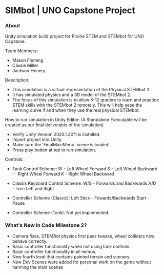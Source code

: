 # SIMbot | UNO Capstone Project
### About
Unity simulation build project for Prairie STEM and STEMbot for UNO Capstone.

Team Members:
- Mason Fleming
- Cassie Miller
- Jackson Henery

Description:
 - This simulation is a virtual representation of the Physical STEMbot 2. 
 - It has simulated physics and a 3D model of the STEMbot 2. 
 - The focus of this simulation is to allow K-12 graders to learn and practice STEM skills with the STEMbot 2 remotely.
This will help ease the learning curve if and when they use the real physical STEMbot.

How to run simulation in Unity Editor: (A Standalone Executable will be created as our final deliverable of the simulation)
  - Verify Unity Version 2020.1.20f1 is installed.
  - Import project into Unity.
  - Make sure the 'FinalMainMenu' scene is loaded.
  - Press play button at top to run simulation.

Controls: 
  - Tank Control Scheme:
    W - Left Wheel Forward
    S - Left Wheel Backward
    I - Right Wheel Forward
    K - Right Wheel Backward
    
  - Classis Keyboard Control Scheme:
    W/S - Forwards and Backwards
    A/D - Turn Left and Right
    
  - Controller Scheme (Classic):
    Left Stick - Fowards/Backwards
    Start - Pause
  - Controller Scheme (Tank):
    Not yet implemented.
    
### What's New in Code Milestone 2?
- Camera fixes, STEMBot physics first pass tweaks, wheel colliders now behave correctly.
- Basic controller functionality when not using tank controls.
- Basic controller functionality in all menus.
- New fourth level that contains painted terrain and scenery.
- New Dev Scenes were added for personal work on the game without harming the main scenes
